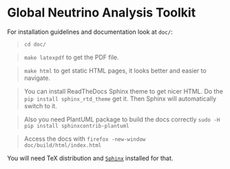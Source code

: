 # Global Neutrino Analysis Toolkit

For installation guidelines and documentation look at `doc/`: 
> `cd doc/`

> `make latexpdf` to get the PDF file.

> `make html` to get static HTML pages, it looks better and easier to navigate.

> You can install ReadTheDocs Sphinx theme to get nicer HTML. Do the `pip install sphinx_rtd_theme` get it. Then Sphinx will automatically switch to it.

> Also you need PlantUML package to build the docs correctly `sudo -H pip install sphinxcontrib-plantuml`

> Access the docs with `firefox -new-window doc/build/html/index.html`

You will need TeX distribution and [`Sphinx`](http://www.sphinx-doc.org/en/stable/) installed for that.
